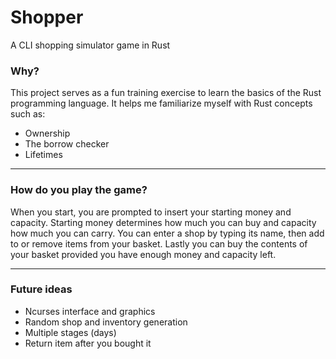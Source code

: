 # Shopper
A CLI shopping simulator game in Rust

### Why?
This project serves as a fun training exercise to learn the basics of the Rust programming language. It helps me familiarize myself with Rust concepts such as:
* Ownership
* The borrow checker
* Lifetimes

---

### How do you play the game?
When you start, you are prompted to insert your starting money and capacity. Starting money determines how much you can buy and capacity how much you can carry.
You can enter a shop by typing its name, then add to or remove items from your basket. Lastly you can buy the contents of your basket provided you have enough money and capacity left.

---

### Future ideas
* Ncurses interface and graphics
* Random shop and inventory generation
* Multiple stages (days)
* Return item after you bought it
